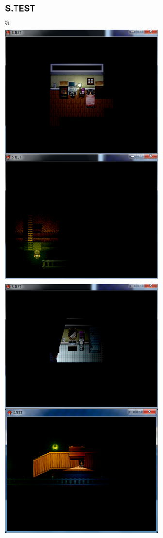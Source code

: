 # S.TEST

坑

![[表]宿舍.png](Screenshots/[表]宿舍.png)
![[里]兔子洞.png](Screenshots/[里]兔子洞.png)

![[表]宿舍厕所.png](Screenshots/[表]宿舍厕所.png)
![[里]泪水之池.png](Screenshots/[里]泪水之池.png)

